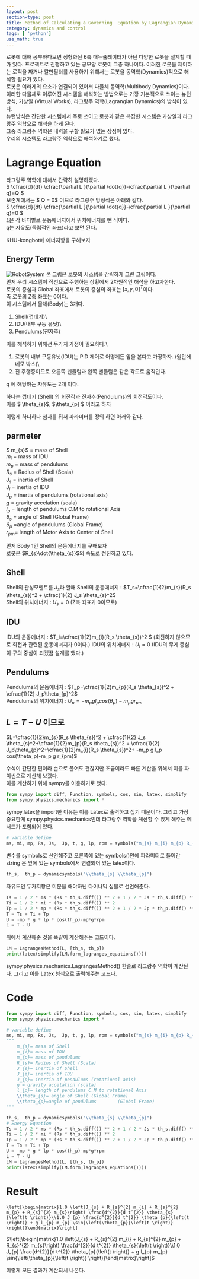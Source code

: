 ```yaml
---
layout: post
section-type: post
title: Method of Calculating a Governing  Equation by Lagrangian Dynamics Using Python
category: dynamics and control
tags: [ 'python']
use_math: true
---
```


로봇에 대해 공부하다보면 정형화된 6축 매뉴퓰레이터가 아닌 다양한 로봇을 설계할 때가 있다.
프로젝트로 진행하고 있는 공모양 로봇이 그중 하나이다.
이러한 로봇을 제어하는 로직을 짜거나 칼만필터를 사용하기 위해서는 로봇을 동역학(Dynamics)적으로 해석할 필요가 있다.\
로봇은 여러게의 요소가 연결되어 있어서 다물체 동역학(Multibody Dynamics)이다.\
이러한 다물체로 이루어진 시스템을 해석하는 방법으로는 가장 기본적으로 쓰이는 뉴턴방식, 가상일 (Virtual Works), 라그랑주 역학(Lagrangian Dynamics)의 방식이 있다.\
뉴턴방식은 간단한 시스템에서 주로 쓰이고 로봇과 같은 복잡한 시스템은 가상일과 라그랑주 역학으로 해석을 하게 된다.\
그중 라그랑주 역학은 내력을 구할 필요가 없는 장점이 있다.\
우리의 시스템도 라그랑주 역학으로 해석하기로 했다.

# Lagrange Equation
라그랑주 역학에 대해서 간략히 설명하겠다.\
$ \cfrac{d}{dt} \cfrac{\partial L }{\partial \dot{q}}-\cfrac{\partial L }{\partial q}=Q  $ \
보존계에서는 $ Q = 0$ 이므로 라그랑주 방정식은 아래와 같다.\
$ \cfrac{d}{dt} \cfrac{\partial L }{\partial \dot{q}}-\cfrac{\partial L }{\partial q}=0  $ \
$L$은 각 바디별로 운동에너지에서 위치에너지를 뺀 식이다.\
$q$는 자유도(독립적인 좌표)라고 보면 된다.


KHU-kongbot에 에너지항을 구해보자
## Energy Term
![RobotSystem](/img/lagrangeanalysis.jpg )
본 그림은 로봇의 시스템을 간략하게 그린 그림이다.\
먼저 우리 시스템이 직선으로 주행하는 상황에서 2차원적인 해석을 하고자한다.\
로봇의 중심과 Global 좌표에서 로봇의 중심의 좌표는 $[x,y,0]^T$이다. \
즉 로봇의 Z축 좌표는 0이다.\
이 시스템에서 물체(Body)는 3개다.

1) Shell(껍데기)\
2) IDU(내부 구동 유닛)\
3) Pendulums(진자추)

이를 해석하기 위해선 두가지 가정이 필요하다.\
1) 로봇의 내부 구동유닛(IDU)는 PID 제어로 어떻게든 앞을 본다고 가정하자. (원안에 네모 박스)\
2) 진 주행중이므로 오른쪽 펜듈럼과 왼쪽 펜듈럼은 같은 각도로 움직인다.



$q$ 에 해당하는 자유도는 2개 이다.

하나는 껍데기 (Shell) 의 회전각과 진자추(Pendulums)의 회전각도이다.\
이를  $ \theta_{s}$, $\theta_{p} $ 이라고 하자


이렇게 하나하나 첨자를 둬서 파라미터를 정의 하면 아래와 같다.
## parmeter
$ m_{s}$ = mass of Shell\
$m_{i}$ = mass of IDU\
$m_{p}$ = mass of pendulums\
$R_{s}$ =  Radius of Shell (Scala)\
$J_{s}$ = inertia of Shell\
$J_{i}$ = inertia of IDU\
$J_{p}$ = inertia of pendulums (rotational axis)\
$g$ = gravity accelation (scala)\
$l_{p}$ = length of pendulums C.M to rotational Axis\
$\theta_{s}$ = angle of Shell (Global Frame)\
$\theta_{p}$ =angle of pendulums (Global Frame)\
$r_{pm}$= length of Motor Axis to Center of Shell

먼저  Body 1인 Shell의 운동에너지를 구해보자\
로봇은 $R_{s}\dot{\theta_{s}}$의 속도로 전진하고 있다.


## Shell
Shell의 관성모멘트를 $J_s$라 할때
Shell의 운동에너지 : $T_s=\cfrac{1}{2}m_{s}(R_s \theta_{s})^2 + \cfrac{1}{2} J_s \theta_{s}^2$\
Shell의 위치에너지 : $U_s=0$ 
(Z축 좌표가 0이므로)


## IDU
IDU의 운동에너지 : $T_i=\cfrac{1}{2}m_{i}(R_s \theta_{s})^2 $
(회전하지 않으므로 회전과 관련된 운동에너지가 0이다.)
IDU의 위치에너지 : $U_i=0$ 
(IDU의 무게 중심이 구의 중심이 되겠끔 설계를 했다.)


## Pendulums
Pendulums의 운동에너지 : $T_p=\cfrac{1}{2}m_{p}(R_s \theta_{s})^2 + \cfrac{1}{2} J_p\theta_{p}^2$\
Pendulums의 위치에너지 : $U_p= -m_p  g l_p cos(\theta_p)-m_p g r_{pm}$ 

## $L=T-U$ 이므로


$L=\cfrac{1}{2}m_{s}(R_s \theta_{s})^2 + \cfrac{1}{2} J_s \theta_{s}^2+\cfrac{1}{2}m_{p}(R_s \theta_{s})^2 + \cfrac{1}{2} J_p\theta_{p}^2+\cfrac{1}{2}m_{i}(R_s \theta_{s})^2+ -m_p  g l_p cos(\theta_p)-m_p g r_{pm}$

수식이 간단한 편이라 손으로 풀어도 괜찮지만 조금이라도 빠른 계산을 위해서 이를 파이썬으로 계산해 보겠다.\
이를 계산하기 위해 sympy를 이용하기로 했다.
```python
from sympy import diff, Function, symbols, cos, sin, latex, simplify
from sympy.physics.mechanics import *
```
sympy.latex을 import한 이유는 이를 Latex로 출력하고 싶기 때문이다.
그리고 가장 중요한게 sympy.physics.mechanics인데 라그랑주 역학을 계산할 수 있게 해주는 메서드가 포함되어 있다.


```python    
# variable define
ms, mi, mp, Rs, Js,  Jp, t, g, lp, rpm = symbols("m_{s} m_{i} m_{p} R_{s} J_{s} J_{p} t g l_{p} r_{pm}")
```
변수를 symbols로 선언해주고 오른쪽에 있는 symbols()안에 파라미터로 들어간 string 은 앞에 있는 symbols에서 연결되어 있는 latex이다.


```python
th_s,  th_p = dynamicsymbols("\\theta_{s} \\theta_{p}")
```
자유도인 두가지항은 미분을 해야하닌 다이나믹 심볼로 선언해준다.


```python
Ts = 1 / 2 * ms * (Rs * th_s.diff()) ** 2 + 1 / 2 * Js * th_s.diff() ** 2
Ti = 1 / 2 * mi * (Rs * th_s.diff()) ** 2
Tp = 1 / 2 * mp * (Rs * th_s.diff()) ** 2 + 1 / 2 * Jp * th_p.diff() ** 2
T = Ts + Ti + Tp
U = -mp * g * lp * cos(th_p)-mp*g*rpm
L = T - U
```
위에서 계산해준 것을 똑같이 계산해주는 코드이다.


```python
LM = LagrangesMethod(L, [th_s, th_p])
print(latex(simplify(LM.form_lagranges_equations())))
```
sympy.physics.mechanics.LagrangesMethod() 한줄로 라그랑주 역학이 계산된다.
그리고 이를 Latex 형식으로 출력해주는 코드다.

# Code
```python
from sympy import diff, Function, symbols, cos, sin, latex, simplify
from sympy.physics.mechanics import *

# variable define
ms, mi, mp, Rs, Js,  Jp, t, g, lp, rpm = symbols("m_{s} m_{i} m_{p} R_{s} J_{s} J_{p} t g l_{p} r_{pm}")
"""
    m_{s}= mass of Shell
    m_{i}= mass of IDU
    m_{p}= mass of pendulums
    R_{s}= Radius of Shell (Scala)
    J_{s}= inertia of Shell
    J_{i}= inertia of IDU
    J_{p}= inertia of pendulums (rotational axis)
    g = gravity accelation (scala)
    l_{p}= length of pendulums C.M to rotational Axis
    \\theta_{s}= angle of Shell (Global Frame)
    \\theta_{p}=angle of pendulums        (Global Frame)
"""

th_s,  th_p = dynamicsymbols("\\theta_{s} \\theta_{p}")
# Energy Equation
Ts = 1 / 2 * ms * (Rs * th_s.diff()) ** 2 + 1 / 2 * Js * th_s.diff() ** 2
Ti = 1 / 2 * mi * (Rs * th_s.diff()) ** 2
Tp = 1 / 2 * mp * (Rs * th_s.diff()) ** 2 + 1 / 2 * Jp * th_p.diff() ** 2
T = Ts + Ti + Tp
U = -mp * g * lp * cos(th_p)-mp*g*rpm
L = T - U
LM = LagrangesMethod(L, [th_s, th_p])
print(latex(simplify(LM.form_lagranges_equations())))
```



# Result
```dotnetcli
\left[\begin{matrix}1.0 \left(J_{s} + R_{s}^{2} m_{i} + R_{s}^{2} m_{p} + R_{s}^{2} m_{s}\right) \frac{d^{2}}{d t^{2}} \theta_{s}{\left(t \right)}\\1.0 J_{p} \frac{d^{2}}{d t^{2}} \theta_{p}{\left(t \right)} + g l_{p} m_{p} \sin{\left(\theta_{p}{\left(t \right)} \right)}\end{matrix}\right]
```

$\left[\begin{matrix}1.0 \left(J_{s} + R_{s}^{2} m_{i} + R_{s}^{2} m_{p} + R_{s}^{2} m_{s}\right) \frac{d^{2}}{d t^{2}} \theta_{s}{\left(t \right)}\\1.0 J_{p} \frac{d^{2}}{d t^{2}} \theta_{p}{\left(t \right)} + g l_{p} m_{p} \sin{\left(\theta_{p}{\left(t \right)} \right)}\end{matrix}\right]$


이렇게 모든 결과가 계산되서 나온다.